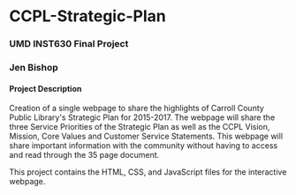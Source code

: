 # CCPL-Strategic-Plan
### UMD INST630 Final Project
### Jen Bishop

#### Project Description

Creation of a single webpage to share the highlights of Carroll County Public Library's
Strategic Plan for 2015-2017.  The webpage will share the three Service Priorities of the 
Strategic Plan as well as the CCPL Vision, Mission, Core Values and Customer Service Statements.
This webpage will share important information with the community without having to access and
read through the 35 page document.

This project contains the HTML, CSS, and JavaScript files for the interactive webpage.
